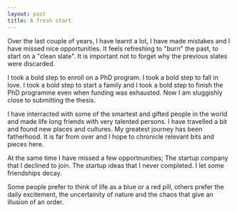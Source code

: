 ```yaml
---
layout: post
title: A fresh start
---
```

Over the last couple of years, I have learnt a lot, I have made mistakes and I have missed nice opportunities. It feels refreshing to "burn" the past, to start on a "clean slate". It is important not to forget why the previous slates were discarded.

I took a bold step to enroll on a PhD program. I took a bold step to fall in love. I took a bold step to start a family and I took a bold step to finish the PhD programme even when funding was exhausted. Now I am sluggishly close to submitting the thesis. 

I have interracted with some of the smartest  and gifted people in the world and made life long friends with very talented persons. I have travelled a bit and found new places and cultures. My greatest journey has been fatherhood. It is far from over and I hope to chronicle relevant bits and pieces here. 

At the same time I have missed a few opportnunities; The startup company that I declined to join. The startup ideas that I never completed. I let some friendships decay.  

Some people prefer to think of life as a blue or a red pill, others prefer the daily excitement, the uncertainity of nature and the chaos that give an illusion of an order. 
